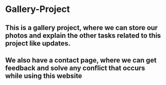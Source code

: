 # Gallery-Project

## This is a gallery project, where we can store our photos and explain the other tasks related to this project like updates.
## We also have a contact page, where we can get feedback and solve any conflict that occurs while using this website
